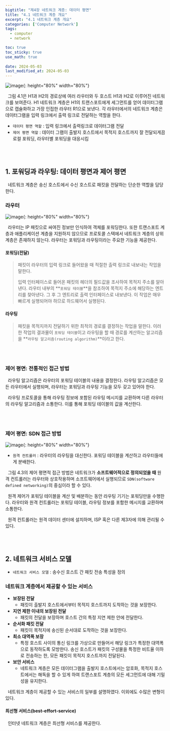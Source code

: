 ```yaml
---
bigtitle: "제4장 네트워크 계층: 데이터 평면"
title: "4.1 네트워크 계층 개요"
excerpt: "4.1 네트워크 계층 개요"
categories: ['Computer Network']
tags:
  - computer
  - network

toc: true
toc_sticky: true
use_math: true
 
date: 2024-05-03
last_modified_at: 2024-05-03
---
```

![image](https://github.com/Bogamie/bogamie.github.io/assets/162293185/c2bb9065-0eff-401d-8ce1-1c7909843cd2){: height="80%" width="80%"}

&nbsp;&nbsp;그림 4.1은 H1과 H2의 경로상에 여러 라우터와 두 호스트 H1과 H2로 이루어진 네트워크를 보여준다. H1 네트워크 계층은 H1의 트랜스포트에게 세그먼트를 얻어 데이터그램으로 캡슐화하고 가장 인접한 라우터 R1으로 보낸다. 각 라우터에서의 네트워크 계층은 데이터그램을 입력 링크에서 출력 링크로 전달하는 역할을 한다.


- `데이터 평면 역할` : 입력 링크에서 출력링크로 데이터그램 전달
- `제어 평면 역할` : 데이터 그램이 출발지 호스트에서 목적지 호스트까지 잘 전달되게끔 로컬 포워딩, 라우터별 포워딩을 대응시킴
<br>
<br>

## 1. 포워딩과 라우팅: 데이터 평면과 제어 평면

&nbsp;&nbsp;네트워크 계층은 송신 호스트에서 수신 호스트로 패킷을 전달하는 단순한 역할을 담당한다.

### 라우터

![image](https://github.com/Bogamie/bogamie.github.io/assets/162293185/d6fa48fe-ccc3-40c5-b1b6-c2a23f84238b){: height="80%" width="80%"}

&nbsp;&nbsp;라우터는 IP 패킷으로 싸여진 정보만 인식하여 객체를 포워딩한다. 또한 트랜스포트 계층과 애플리케이션 계층을 지원하지 않으므로 프로토콜 스택에서 네트워크 계층의 상위 계층은 존재하지 않는다. 라우터는 포워딩과 라우팅이라는 주요한 기능을 제공한다.

#### 포워딩(전달)
> 패킷이 라우터의 입력 링크로 들어왔을 때 적절한 출력 링크로 내보내는 작업을 말한다. 
> 
> 입력 인터페이스로 들어온 패킷의 헤더의 필드값을 조사하여 목적지 주소를 알아낸다. 라우터 내부의 **`포워딩 테이블`**을 참조하여 목적지 주소에 해당하는 엔트리를 찾아낸다. 그 후 그 엔트리로 출력 인터페이스로 내보낸다. 이 작업은 매우 빠르게 실행되어야 하므로 하드웨어서 실행된다.

#### 라우팅
> 패킷을 목적지까지 전달하기 위한 최적의 경로를 결정하는 작업을 말한다.
> 이러한 작업의 결과물이 `포워딩 테이블`이고 라우팅을 할 때 경로를 계산하는 알고리즘을 **`라우팅 알고리즘(routing algorithm)`**이라고 한다.

<br>
<br>

### 제어 평면: 전통적인 접근 방법

&nbsp;&nbsp;라우팅 알고리즘은 라우터의 포워딩 테이블의 내용을 결정한다. 라우팅 알고리즘은 모든 라우터에서 실행되며, 라우터는 포워딩과 라우팅 기능을 모두 갖고 있어야 한다.

&nbsp;&nbsp;라우팅 프로토콜을 통해 라우팅 정보에 포함된 라우팅 메시지를 교환하며 다른 라우터의 라우팅 알고리즘과 소통한다. 이를 통해 포워딩 테이블의 값을 계산한다.

<br>
<br>

### 제어 평면: SDN 접근 방법

![image](https://github.com/Bogamie/bogamie.github.io/assets/162293185/a597b582-4eb8-4819-b8c2-2055045ab92a){: height="80%" width="80%"}

- `원격 컨트롤러` : 라우터의 라우팅을 대신한다. 포워딩 테이블을 계산하고 라우터들에게 분배한다.

&nbsp;&nbsp;그림 4.3의 제어 평면적 접근 방법은 네트워크가 **소프트웨어적으로 정의되었을 때** 원격 컨트롤러는 라우터와 상호작용하며 소프트웨어에서 실행되므로 `SDN(software defined networking)`의 중심이라 할 수 있다.

&nbsp;&nbsp;원격 제어가 포워딩 테이블을 계산 및 배분하는 동안 라우팅 기기는 포워딩만을 수행한다. 라우터와 원격 컨트롤러는 포워딩 테이블, 라우팅 정보를 포함한 메시지를 교환하며 소통한다. 

&nbsp;&nbsp;원격 컨트롤러는 원격 데이터 센터에 설치하며, ISP 혹은 다른 제3자에 의해 관리될 수 있다.

<br>
<br>

## 2. 네트워크 서비스 모델

- `네트워크 서비스 모델` : 송수신 호스트 간 패킷 전송 특성을 정의

### 네트워크 계층에서 제공할 수 있는 서비스

- **보장된 전달**
  - 패킷이 출발지 호스트에서부터 목적지 호스트까지 도착하는 것을 보장한다.
- **지연 제한 이내의 보장된 전달**
  - 패킷의 전달을 보장하며 호스트 간의 특정 지연 제한 안에 전달한다.
- **순서화 패킷 전달**
  - 패킷이 목적지에 송신된 순서대로 도착하는 것을 보장한다.
- **최소 대역폭 보장**
  - 특정 호스트 사이의 통신 링크를 가상으로 만들어서 해당 링크가 특정한 대역폭으로 동작하도록 모방한다. 송신 호스트가 패킷의 구성물을 특정한 비트율 이하로 전송하는 한, 모든 패킷이 목적지 호스트까지 전달된다.
- **보안 서비스**
  - 네트워크 계층은 모든 데이터그램을 출발지 호스트에서는 암호화, 목적지 호스트에서는 해독을 할 수 있게 하여 트랜스포트 계층의 모든 세그먼트에 대해 기밀성을 유지한다.

&nbsp;&nbsp;네트워크 계층이 제공할 수 있는 서비스의 일부를 설명하였다. 이외에도 수많은 변형이 있다.

#### 최선형 서비스(best-effort-service)

&nbsp;&nbsp;인터넷 네트워크 계층은 최선형 서비스를 제공한다.